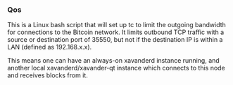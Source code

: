### Qos ###

This is a Linux bash script that will set up tc to limit the outgoing bandwidth for connections to the Bitcoin network. It limits outbound TCP traffic with a source or destination port of 35550, but not if the destination IP is within a LAN (defined as 192.168.x.x).

This means one can have an always-on xavanderd instance running, and another local xavanderd/xavander-qt instance which connects to this node and receives blocks from it.
